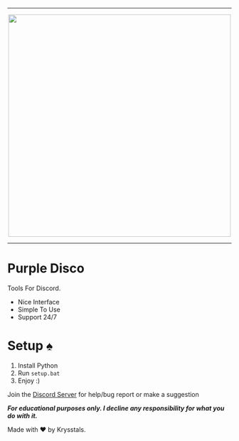 -----

<p align="center">
<img src="https://user-images.githubusercontent.com/72570954/157289607-f74a1e8d-9d71-444f-a4a1-46426c734800.png", width="500", height="500">
</p>

-----

# Purple Disco
Tools For Discord.
- Nice Interface
- Simple To Use
- Support 24/7


# Setup ♠
1. Install Python
2. Run `setup.bat`
3. Enjoy :)



Join the [Discord Server](https://discord.gg/fRvbaqCSG5) for help/bug report or make a suggestion

***For educational purposes only. I decline any responsibility for what you do with it.***

Made with ❤ by Krysstals.
